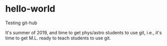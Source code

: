 # hello-world
Testing git-hub

It's summer of 2019, and time to get phys/astro students to use git, i.e.,
it's time to get M.L. ready to teach students to use git.
